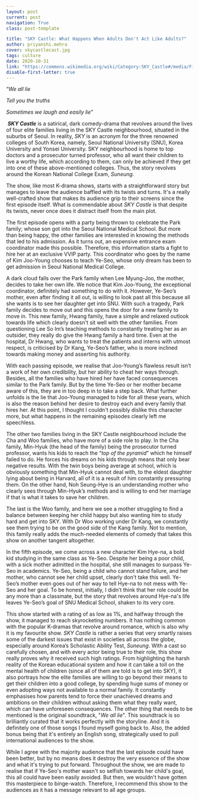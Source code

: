 ```yaml
---
layout: post
current: post
navigation: True
class: post-template

title: "SKY Castle: What Happens When Adults Don't Act Like Adults?"
author: priyanshi.mehra
cover: skycastlecast.jpg
tags: culture
date: 2020-10-31
link: "https://commons.wikimedia.org/wiki/Category:SKY_Castle#/media/File:181122_'SKY%EC%BA%90%EC%8A%AC'.png"
disable-first-letter: true
---
```

<p>“<em >We all lie</em></p><p><em >Tell you the truths</em></p><p><em >Sometimes we laugh and easily lie</em>”</p><p>&nbsp;<strong ><em>SKY Castle</em></strong> is a satirical, dark comedy-drama that revolves around the lives of four elite families living in the SKY Castle neighbourhood, situated in the suburbs of Seoul. In reality, <em >SKY</em> is an acronym for the three renowned colleges of South Korea, namely, Seoul National University (SNU), Korea University and Yonsei University. SKY neighbourhood is home to top doctors and a prosecutor turned professor, who all want their children to live a worthy life, which according to them, can only be achieved if they get into one of these above-mentioned colleges. Thus, the story revolves around the Korean National College Exam, <em >Suneung</em>.</p><p>The show, like most K-drama shows, starts with a straightforward story but manages to leave the audience baffled with its twists and turns. It's a really well-crafted show that makes its audience grip to their screens since the first episode itself. What is commendable about <em >SKY Castle</em> is that despite its twists, never once does it distract itself from the main plot.</p><p>The first episode opens with a party being thrown to celebrate the Park family; whose son got into the Seoul National Medical School. But more than being happy, the other families are interested in knowing the methods that led to his admission. As it turns out, an expensive entrance exam coordinator made this possible. Therefore, this information starts a fight to hire her at an exclusive VVIP party. This coordinator who goes by the name of Kim Joo-Young chooses to teach Ye-Seo, whose only dream has been to get admission in Seoul National Medical College.</p><p>A dark cloud falls over the Park family when Lee Myung-Joo, the mother, decides to take her own life. We notice that Kim Joo-Young, the exceptional coordinator, definitely had something to do with it. However, Ye-Seo’s mother, even after finding it all out, is willing to look past all this because all she wants is to see her daughter get into SNU. With such a tragedy, Park family decides to move out and this opens the door for a new family to move in. This new family, Hwang family, have a simple and relaxed outlook towards life which clearly doesn't sit well with the other families. From questioning Lee So Im’s teaching methods to constantly treating her as an outsider, they really do give the Hwang family a hard time. Even at the hospital, Dr Hwang, who wants to treat the patients and interns with utmost respect, is criticised by Dr Kang, Ye-Seo’s father, who is more inclined towards making money and asserting his authority.</p><p>With each passing episode, we realise that Joo-Young’s flawless result isn’t a work of her own credibility, but her ability to cheat her ways through. Besides, all the families who have hired her have faced consequences similar to the Park family. But by the time Ye-Seo or her mother became aware of this, they are in too deep in to take a step back. What further unfolds is the lie that Joo-Young managed to hide for all these years, which is also the reason behind her desire to destroy each and every family that hires her. At this point, I thought I couldn't possibly dislike this character more, but what happens in the remaining episodes clearly left me speechless.&nbsp;</p><p>The other two families living in the SKY Castle neighbourhood include the Cha and Woo families, who have more of a side role to play. In the<em > </em>Cha family, Min-Hyuk (the head of the family) being the prosecutor turned professor, wants his kids to reach the “<em >top of the pyramid</em>” which he himself failed to do. He forces his dreams on his kids through means that only bear negative results. With the twin boys being average at school, which is obviously something that Min-Hyuk cannot deal with, to the eldest daughter lying about being in Harvard, all of it is a result of him constantly pressuring them. On the other hand, Noh Seung-Hye is an understanding mother who clearly sees through Min-Hyuk’s methods and is willing to end her marriage if that is what it takes to save her children.</p><p>The last is the Woo family, and here we see a mother struggling to find a balance between keeping her child happy but also wanting him to study hard and get into SKY. With Dr Woo working under Dr Kang, we constantly see them trying to be on the good side of the Kang family. Not to mention, this family really adds the much-needed elements of comedy that takes this show on another tangent altogether.</p><p>In the fifth episode, we come across a new character Kim Hye-na, a bold kid studying in the same class as Ye-Seo. Despite her being a poor child, with a sick mother admitted in the hospital, she still manages to surpass Ye-Seo in academics. Ye-Seo, being a child who cannot stand failure, and her mother, who cannot see her child upset, clearly don't take this well. Ye-Seo’s mother even goes out of her way to tell Hye-na to not mess with Ye-Seo and her goal. To be honest, initially, I didn’t think that her role could be any more than a classmate, but the story that revolves around Hye-na's life leaves Ye-Seo’s goal of SNU Medical School, shaken to its very core.</p><p>This show started with a rating of as low as 1%, and halfway through the show, it managed to reach skyrocketing numbers. It has nothing common with the popular K-dramas that revolve around romance, which is also why it is my favourite show. <em >SKY Castle </em>is rather a series that very smartly raises some of the darkest issues that exist in societies all across the globe, especially around Korea’s Scholastic Ability Test, <em >Suneung</em>. With a cast so carefully chosen, and with every actor being true to their role, this show really proves why it received such high ratings. From highlighting the harsh reality of the Korean educational system and how it can take a toll on the mental health of children (since all of them are told is to get into SKY), it also portrays how the elite families are willing to go beyond their means to get their children into a good college, by spending huge sums of money or even adopting ways not available to a normal family. It constantly emphasises how parents tend to force their unachieved dreams and ambitions on their children without asking them what they really want, which can have unforeseen consequences. The other thing that needs to be mentioned is the original soundtrack, "<em >We all lie</em>". This soundtrack is so brilliantly curated that it works perfectly with the storyline. And it is definitely one of those songs I found myself going back to. Also, the added bonus being that it's entirely an English song, strategically used to pull international audiences to the show.&nbsp;</p><p>While I agree with the majority audience that the last episode could have been better, but by no means does it destroy the very essence of the show and what it's trying to put forward. Throughout the show, we are made to realise that if Ye-Seo's mother wasn't so selfish towards her child's goal, this all could have been easily avoided. But then, we wouldn't have gotten this masterpiece to binge-watch. Therefore, I recommend this show to the audiences as it has a message relevant to all age groups. </p>